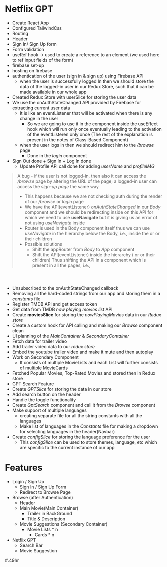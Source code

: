 # Netflix GPT

- Create React App
- Configured TailwindCss
- Routing
- Header
- Sign In/ Sign Up form
- Form validation
- useRef hook -> used to create a reference to an element (we used here to ref input fields of the form)
- firebase set-up
- hosting on firebase
- authentication of the user (sign in & sign up) using Firebase API 
    - when the user is successfully logged In then we should store the data of the logged-in user in our Redux Store, such that it can be made available in our whole app
- Created Redux Store with userSlice for storing the user data
- We use the onAuthStateChanged API provided by Firebase for extracting current user data
    - It is like an eventListener that will be activated when there is any change in the user
        - So we are going to use it in the *<BODY />* component inside the useEffect hook which will run only once eventually leading to the activation of the eventListeren only once (The rest of the explanation is present in the notes of Class-Based Component)
    - when the user logs in then we should redirect him to the */browse* page
        - Done in the *login* component
- Sign Out done + Sign In + Log In done
    - Update Profile API call done for adding *userName* and *profileIMG*
> A bug - if the user is not logged-in, then also it can access the */browse* page by altering the URL of the page; a logged-in user can access the *sign-up page* the same way
> * This happens because we are not checking auth during the render of our */browse* or *login* page
> * We have the API(eventListener) *onAuthStateChanged* in our *Body* component and we should be redirecting inside on this API for which we need to use **useNavigate** but it is giving us an error of not using *useNavigate* inside <Router> 
> * Router is used in the Body component itself thus we can use *useNavigate* in the hierarchy below the Body, i.e., inside the *<Login />* or *<Browse />* or their children
> * Possible solutions 
>   - Shift the appRouter from *Body* to *App* component  
>   - Shift the API(eventListener) inside the hierarchy (*<Login />* or *<Browse />* or their children)
> Thus shifting the API in a component which is present in all the pages, i.e., **<Header />** 
- Unsubscribed to the onAuthStateChanged callback
- Removing all the hard-coded strings from our app and storing them in a *constants* file
- Register TMDB API and get access token
- Get data from TMDB *now playing movies list* API
- Create **moviesSlice** for storing the *nowPlayingMovies* data in our *Redux store*
- Create a custom hook for API calling and making our *Browse* component clean
- UI planning of the *MainContainer* & *SecondaryContainer*
- Fetch data for trailer video
- Add trailer video data to our *redux store*
- Embed the youtube trailer video and make it mute and then autoplay  
- Work on Secondary Component
    - It consists of multiple MovieLists and each List will further consists of multiple MovieCards
- Fetched Popular Movies, Top-Rated Movies and stored then in Redux store
- GPT Search Feature
- Create *GPTSlice* for storing the data in our store
- Add search button on the header
- Handle the toggle functionality
- Create *GptSearch* component and call it from the *Browse* component
- Make support of multiple languages
    - creating separate file for all the string constants with all the languages 
    - Make list of languages in the *Constants* file for making a dropdown for selecting languages in the header(Navbar)
- Create *configSlice* for storing the language preference for the user
    - This *configSlice* can be used to store themes, language, etc which are specific to the current instance of our app  


# Features
- Login / Sign Up
    - Sign In / Sign Up Form
    - Redirect to Browse Page
- Browse (after Authentication)
    - Header
    - Main Movie(Main Container)
        - Trailer in BackGround
        - Title & Description
    - Movie Suggestions (Secondary Container)
        - Movie Lists * n
            - Cards * n
- Netflix GPT
    - Search Bar
    - Movie Suggestion


#.49hr